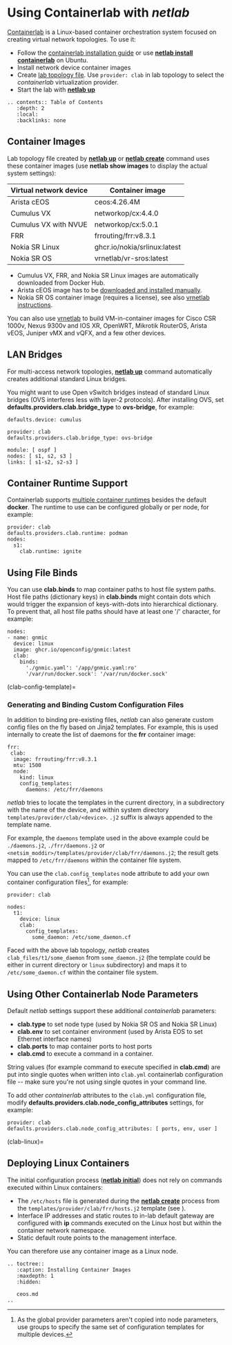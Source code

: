 # Using Containerlab with *netlab*

[Containerlab](https://containerlab.srlinux.dev/) is a Linux-based container orchestration system focused on creating virtual network topologies. To use it:

* Follow the [containerlab installation guide](https://containerlab.srlinux.dev/install/) or use **[netlab install containerlab](../netlab/install.md)** on Ubuntu.
* Install network device container images
* Create [lab topology file](../topology-overview.md). Use `provider: clab` in lab topology to select the *containerlab* virtualization provider.
* Start the lab with **[netlab up](../netlab/up.md)**

```eval_rst
.. contents:: Table of Contents
   :depth: 2
   :local:
   :backlinks: none
```

## Container Images

Lab topology file created by **[netlab up](../netlab/up.md)** or **[netlab create](../netlab/create.md)** command uses these container images (use **netlab show images** to display the actual system settings):

| Virtual network device | Container image              |
|------------------------|------------------------------|
| Arista cEOS            | ceos:4.26.4M                 |
| Cumulus VX             | networkop/cx:4.4.0           |
| Cumulus VX with NVUE   | networkop/cx:5.0.1           |
| FRR                    | frrouting/frr:v8.3.1         |
| Nokia SR Linux         | ghcr.io/nokia/srlinux:latest |
| Nokia SR OS            | vrnetlab/vr-sros:latest      |

* Cumulus VX, FRR, and Nokia SR Linux images are automatically downloaded from Docker Hub.
* Arista cEOS image has to be [downloaded and installed manually](ceos.md).
* Nokia SR OS container image (requires a license), see also [vrnetlab instructions](https://containerlab.srlinux.dev/manual/vrnetlab/).

You can also use [vrnetlab](https://github.com/vrnetlab/vrnetlab) to build VM-in-container images for Cisco CSR 1000v, Nexus 9300v and IOS XR, OpenWRT, Mikrotik RouterOS, Arista vEOS, Juniper vMX and vQFX, and a few other devices.

## LAN Bridges

For multi-access network topologies, **[netlab up](../netlab/up.md)** command automatically creates additional standard Linux bridges.

You might want to use Open vSwitch bridges instead of standard Linux bridges (OVS interferes less with layer-2 protocols). After installing OVS, set **defaults.providers.clab.bridge_type** to **ovs-bridge**, for example:

```
defaults.device: cumulus

provider: clab
defaults.providers.clab.bridge_type: ovs-bridge

module: [ ospf ]
nodes: [ s1, s2, s3 ]
links: [ s1-s2, s2-s3 ]
```

## Container Runtime Support

Containerlab supports [multiple container runtimes](https://containerlab.dev/cmd/deploy/#runtime) besides the default **docker**. The runtime to use can be configured globally or per node, for example:

```
provider: clab
defaults.providers.clab.runtime: podman
nodes:
  s1:
    clab.runtime: ignite
```

## Using File Binds

You can use **clab.binds** to map container paths to host file system paths. Host file paths (dictionary keys) in **clab.binds** might contain dots which would trigger the expansion of keys-with-dots into hierarchical dictionary. To prevent that, all host file paths should have at least one '/' character, for example:

```
nodes:
- name: gnmic
  device: linux
  image: ghcr.io/openconfig/gnmic:latest
  clab:
    binds:
      './gnmic.yaml': '/app/gnmic.yaml:ro'
      '/var/run/docker.sock': '/var/run/docker.sock'
```

(clab-config-template)=
### Generating and Binding Custom Configuration Files

In addition to binding pre-existing files, _netlab_ can also generate custom config files on the fly based on Jinja2 templates. For example, this is used internally to create the list of daemons for the **frr** container image:

```
frr:
 clab:
  image: frrouting/frr:v8.3.1
  mtu: 1500
  node:
    kind: linux
    config_templates:
      daemons: /etc/frr/daemons
```

_netlab_ tries to locate the templates in the current directory, in a subdirectory with the name of the device, and within system directory ```templates/provider/clab/<device>```. ```.j2``` suffix is always appended to the template name.

For example, the ```daemons``` template used in the above example could be ```./daemons.j2```, ```./frr/daemons.j2``` or ```<netsim_moddir>/templates/provider/clab/frr/daemons.j2```; the result gets mapped to ```/etc/frr/daemons``` within the container file system.

You can use the ```clab.config_templates``` node attribute to add your own container configuration files[^UG], for example:

[^UG]: As the global provider parameters aren't copied into node parameters, use groups to specify the same set of configuration templates for multiple devices.

```
provider: clab

nodes:
  t1:
    device: linux
    clab:
      config_templates:
        some_daemon: /etc/some_daemon.cf
```

Faced with the above lab topology, _netlab_ creates ```clab_files/t1/some_daemon``` from ```some_daemon.j2``` (the template could be either in current directory or ```linux``` subdirectory) and maps it to ```/etc/some_daemon.cf``` within the container file system.

## Using Other Containerlab Node Parameters

Default *netlab* settings support these additional *containerlab* parameters:

* **clab.type** to set node type (used by Nokia SR OS and Nokia SR Linux)
* **clab.env** to set container environment (used by Arista EOS to set Ethernet interface names)
* **clab.ports** to map container ports to host ports
* **clab.cmd** to execute a command in a container.

String values (for example command to execute specified in **clab.cmd**) are put into single quotes when written into `clab.yml` containerlab configuration file -- make sure you're not using single quotes in your command line.

To add other *containerlab* attributes to the `clab.yml` configuration file, modify **defaults.providers.clab.node_config_attributes** settings, for example:

```
provider: clab
defaults.providers.clab.node_config_attributes: [ ports, env, user ]
```

(clab-linux)=
## Deploying Linux Containers

The initial configuration process (**[netlab initial](../netlab/initial.md)**) does not rely on commands executed within Linux containers:

* The `/etc/hosts` file is generated during the **[netlab create](../netlab/create.md)** process from the ```templates/provider/clab/frr/hosts.j2``` template (see [](clab-config-template)).
* Interface IP addresses and static routes to in-lab default gateway are configured with **ip** commands executed on the Linux host but within the container network namespace.
* Static default route points to the management interface.

You can therefore use any container image as a Linux node.

```{eval-rst}
.. toctree::
   :caption: Installing Container Images
   :maxdepth: 1
   :hidden:

   ceos.md
..
```
